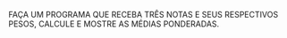 FAÇA UM PROGRAMA QUE RECEBA TRÊS NOTAS E SEUS RESPECTIVOS PESOS, CALCULE E MOSTRE AS MÉDIAS PONDERADAS.

